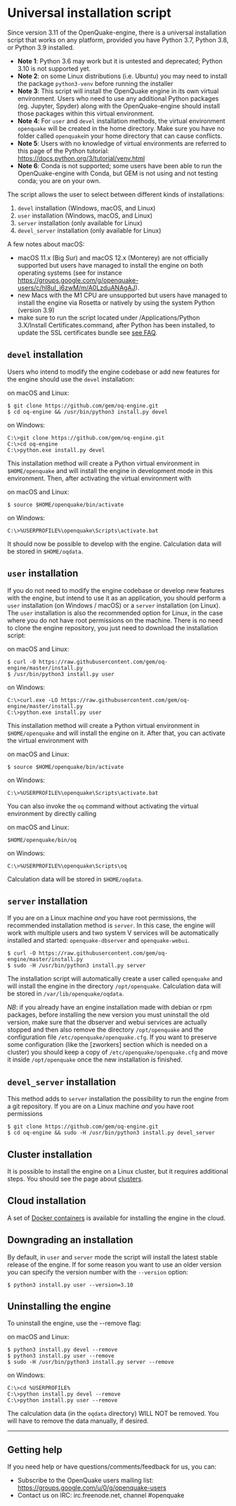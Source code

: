 # Universal installation script

Since version 3.11 of the OpenQuake-engine, there is a universal installation script that works on any platform, provided you have Python 3.7, Python 3.8, or Python 3.9 installed.

- **Note 1**: Python 3.6 may work but it is untested and deprecated; Python 3.10 is not supported yet.
- **Note 2**: on some Linux distributions (i.e. Ubuntu) you may need to install the package `python3-venv` before running the installer
- **Note 3**: This script will install the OpenQuake engine in its own virtual environment. Users who need to use any additional Python packages (eg. Jupyter, Spyder) along with the OpenQuake-engine should install those packages within this virtual environment.
- **Note 4**: For `user` and `devel` installation methods, the virtual environment `openquake` will be created in the home directory. Make sure you have no folder called `openquake`in your home directory that can cause conflicts.
- **Note 5**: Users with no knowledge of virtual environments are referred to this page of the Python tutorial: https://docs.python.org/3/tutorial/venv.html
- **Note 6**: Conda is not supported; some users have been able to run the OpenQuake-engine with Conda, but GEM is not using and not testing conda; you are on your own.

The script allows the user to select between different kinds of installations:

1. `devel` installation (Windows, macOS, and Linux)
2. `user` installation (Windows, macOS, and Linux)
3. `server` installation (only available for Linux)
4. `devel_server` installation (only available for Linux)

A few notes about macOS:

- macOS 11.x (Big Sur) and macOS 12.x (Monterey) are not officially supported 
but users have managed to install the engine on both operating systems
(see for instance https://groups.google.com/g/openquake-users/c/hl8uI_j6zwM/m/A0LzduANAgAJ).
- new Macs with the M1 CPU are unsupported but users have managed to install
the engine via Rosetta or natively by using the system Python (version 3.9)
- make sure to run the script located under /Applications/Python 3.X/Install Certificates.command, after Python has been installed, to update the SSL certificates bundle see [see FAQ](../faq.md#certificate-verification-on-macOS).

## `devel` installation

Users who intend to modify the engine codebase or add new features for the engine should use the `devel` installation:

on macOS and Linux:
```
$ git clone https://github.com/gem/oq-engine.git
$ cd oq-engine && /usr/bin/python3 install.py devel
```

on Windows:
```
C:\>git clone https://github.com/gem/oq-engine.git
C:\>cd oq-engine 
C:\>python.exe install.py devel
```

This installation method will create a Python virtual environment in `$HOME/openquake` and will install the engine
in development mode in this environment. Then, after activating the virtual environment with

on macOS and Linux:
```
$ source $HOME/openquake/bin/activate
```

on Windows:
```
C:\>%USERPROFILE%\openquake\Scripts\activate.bat
```

It should now be possible to develop with the engine. Calculation data will be stored in `$HOME/oqdata`.

## `user` installation

If you do not need to modify the engine codebase or develop new features with the engine, but intend to use it as an application, you should perform a `user` installation (on Windows / macOS) or a `server` installation (on Linux). The `user` installation is also the recommended option for Linux, in the case where you do not have root permissions on the machine. There is no need to clone the engine repository, you just need to download the installation script:

on macOS and Linux:
```
$ curl -O https://raw.githubusercontent.com/gem/oq-engine/master/install.py
$ /usr/bin/python3 install.py user
```

on Windows:
```
C:\>curl.exe -LO https://raw.githubusercontent.com/gem/oq-engine/master/install.py
C:\>python.exe install.py user
```

This installation method will create a Python virtual environment in `$HOME/openquake` and will install the engine on it.
After that, you can activate the virtual environment with

on macOS and Linux:
```
$ source $HOME/openquake/bin/activate
```

on Windows:
```
C:\>%USERPROFILE%\openquake\Scripts\activate.bat
```

You can also invoke the `oq` command without activating the virtual environment by directly calling

on macOS and Linux:
```
$HOME/openquake/bin/oq
```

on Windows:
```
C:\>%USERPROFILE%\openquake\Scripts\oq
```

Calculation data will be stored in `$HOME/oqdata`.


## `server` installation

If you are on a Linux machine _and_ you have root permissions, the
recommended installation method is `server`. In this case, the engine
will work with multiple users and two system V services will be
automatically installed and started: `openquake-dbserver` and
`openquake-webui`.

```
$ curl -O https://raw.githubusercontent.com/gem/oq-engine/master/install.py
$ sudo -H /usr/bin/python3 install.py server
```

The installation script will automatically create a user called
`openquake` and will install the engine in the directory
`/opt/openquake`.  Calculation data will be stored in
`/var/lib/openquake/oqdata`.

*NB*: if you already have an engine installation made with debian or rpm
packages, before installing the new version you must uninstall the old
version, make sure that the dbserver and webui services are actually
stopped and then also remove the directory `/opt/openquake` and the
configuration file `/etc/openquake/openquake.cfg`. If you want to
preserve some configuration (like the [zworkers] section which is needed
on a cluster) you should keep a copy of `/etc/openquake/openquake.cfg`
and move it inside `/opt/openquake` once the new installation is finished.

## `devel_server` installation

This method adds to `server` installation the possibility to run the engine from a git repository.
If you are on a Linux machine _and_ you have root permissions

```
$ git clone https://github.com/gem/oq-engine.git
$ cd oq-engine && sudo -H /usr/bin/python3 install.py devel_server
```

## Cluster installation

It is possible to install the engine on a Linux cluster, but it requires additional steps. You should see the page about [clusters](cluster.md).

## Cloud installation

A set of [Docker containers](docker.md) is available for installing the engine in the cloud.

## Downgrading an installation

By default, in `user` and `server` mode the script will install the latest stable release of the engine.
If for some reason you want to use an older version you can specify the version number with the ``--version`` option:
```
$ python3 install.py user --version=3.10
```

## Uninstalling the engine

To uninstall the engine, use the --remove flag:

on macOS and Linux:
```
$ python3 install.py devel --remove
$ python3 install.py user --remove
$ sudo -H /usr/bin/python3 install.py server --remove
```

on Windows:
```
C:\>cd %USERPROFILE%
C:\>python install.py devel --remove
C:\>python install.py user --remove
```

The calculation data (in the `oqdata` directory) WILL NOT be removed.
You will have to remove the data manually, if desired.

***

## Getting help
If you need help or have questions/comments/feedback for us, you can:
  * Subscribe to the OpenQuake users mailing list: https://groups.google.com/u/0/g/openquake-users
  * Contact us on IRC: irc.freenode.net, channel #openquake
